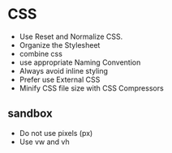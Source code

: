 CSS
====
- Use Reset and Normalize CSS.
- Organize the Stylesheet
- combine css
- use appropriate Naming Convention
- Always avoid inline styling
- Prefer use External CSS
- Minify CSS file size with CSS Compressors

## sandbox
- Do not use pixels (px)
- Use vw and vh